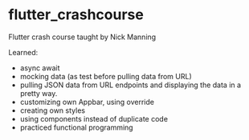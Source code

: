 # flutter_crashcourse

Flutter crash course taught by Nick Manning

Learned:
* async await
* mocking data (as test before pulling data from URL)
* pulling JSON data from URL endpoints and displaying the data in a pretty way.
* customizing own Appbar, using override
* creating own styles
* using components instead of duplicate code
* practiced functional programming

